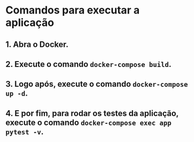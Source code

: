 # Comandos para executar a aplicação

## 1. Abra o Docker.
## 2. Execute o comando `docker-compose build`.
## 3. Logo após, execute o comando `docker-compose up -d`.
## 4. E por fim, para rodar os testes da aplicação, execute o comando `docker-compose exec app pytest -v`.
